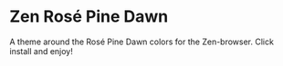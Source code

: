 # Zen Rosé Pine Dawn

A theme around the Rosé Pine Dawn colors for the Zen-browser.
Click install and enjoy!
